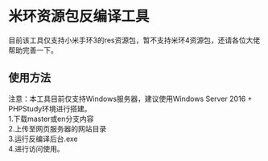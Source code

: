 # 米环资源包反编译工具
目前该工具仅支持小米手环3的res资源包，暂不支持米环4资源包，还请各位大佬帮助完善一下。   
## 使用方法   
注意：本工具目前仅支持Windows服务器，建议使用Windows Server 2016 + PHPStudy环境进行搭建。   
1.下载master或en分支内容   
2.上传至网页服务器的网站目录   
3.运行反编译后台.exe   
4.进行访问使用。   
